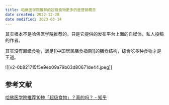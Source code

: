 ```yaml
---
title: 哈佛医学院推荐的超级食物更多的是营销概念
date created: 2022-12-28
date modified: 2023-03-14
---
```


其实根本不是哈佛医学院推荐的，只是它提供的发布平台上面的自媒体，私人投稿的作者。

其实没有超级食物，满足[[中国居民膳食指南]]的膳食结构，综合吃多种食物才是王道。

![[v2-0b821715f5e9eb09a79b03d80671de44.jpeg]]

## 参考文献

[哈佛医学院推荐10种「超级食物」？真的吗？ - 知乎](https://zhuanlan.zhihu.com/p/585393782)
